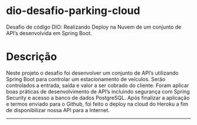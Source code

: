 # dio-desafio-parking-cloud
Desafio de código DIO: Realizando Deploy na Nuvem de um conjunto de API’s desenvolvida em Spring Boot.

# Descrição
Neste projeto o desafio foi desenvolver um conjunto de API’s utilizando Spring Boot para controlar um estacionamento de veículos. Serão controlados a entrada, saída e valor a ser cobrado do cliente. Foram aplicar boas práticas de desenvolvimento de API’s incluindo segurança com Spring Security e acesso a banco de dados PostgreSQL. Após finalizar a aplicação e termos enviado para o Github, foi feito o deploy na cloud do Heroku a fim de disponibilizar nossa API para a Internet.
****
